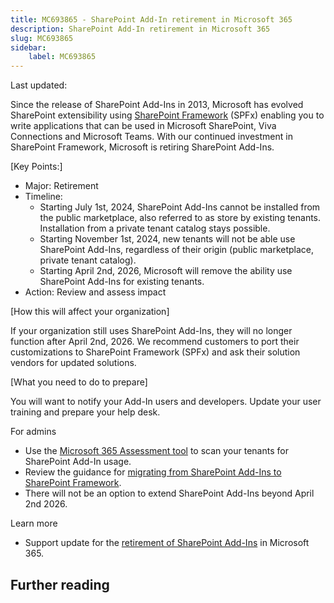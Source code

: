 ```yaml
---
title: MC693865 - SharePoint Add-In retirement in Microsoft 365
description: SharePoint Add-In retirement in Microsoft 365
slug: MC693865
sidebar:
    label: MC693865
---
```



Last updated: 

<p>Since the release of SharePoint Add-Ins in 2013, Microsoft has evolved SharePoint extensibility using <a href="https://aka.ms/spfx" target="_blank">SharePoint Framework</a> (SPFx) enabling you to write applications that can be used in Microsoft SharePoint, Viva Connections and Microsoft Teams. With our continued investment in SharePoint Framework, Microsoft is retiring SharePoint Add-Ins.</p><p>[Key Points:]</p><ul><li>Major: Retirement&nbsp;</li><li>Timeline:<ul><li>Starting July 1st, 2024, SharePoint Add-Ins cannot be installed from the public marketplace, also referred to as store by existing tenants. Installation from a private tenant catalog stays possible.</li><li>Starting November 1st, 2024, new tenants will not be able use SharePoint Add-Ins, regardless of their origin (public marketplace, private tenant catalog).</li><li>Starting April 2nd, 2026, Microsoft will remove the ability use SharePoint Add-Ins for existing tenants.</li></ul></li><li>Action: Review and assess impact 
</li></ul><p>[How this will affect your organization] 
</p><p>If your organization still uses SharePoint Add-Ins, they will no longer function after April 2nd, 2026. We recommend customers to port their customizations to SharePoint Framework (SPFx) and ask their solution vendors for updated solutions. 
</p><p>[What you need to do to prepare] 
</p><p>You will want to notify your Add-In users and developers. Update your user training and prepare your help desk. 
</p><p>For admins 
</p><ul><li>Use the <a href="https://aka.ms/assessment/addinsacs" target="_blank">Microsoft 365 Assessment tool</a> to scan your tenants for SharePoint Add-In usage. 
</li><li>Review the guidance for <a href="https://aka.ms/retirement/addins/guidance" target="_blank">migrating from SharePoint Add-Ins to SharePoint Framework</a>. 
</li><li>There will not be an option to extend SharePoint Add-Ins beyond April 2nd 2026.  
</li></ul><p>Learn more 
</p><ul><li>Support update for the&nbsp;<a href="https://aka.ms/retirement/addins/support" target="_blank">retirement of SharePoint Add-Ins</a>&nbsp;in Microsoft 365.</li></ul>

## Further reading
